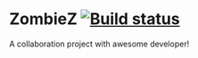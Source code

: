 # ZombieZ [![Build status](https://ci.appveyor.com/api/projects/status/duagcmsrtdmtk04a?svg=true)](https://ci.appveyor.com/project/OverseaCSBTE/zombiez)
A collaboration project with awesome developer!
